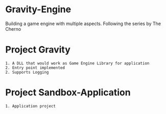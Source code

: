 # Gravity-Engine
Building a game engine with multiple aspects. Following the series by The Cherno

# Project Gravity
    1. A DLL that would work as Game Engine Library for application
    2. Entry point implemented
    2. Supports Logging

# Project Sandbox-Application
    1. Application project
